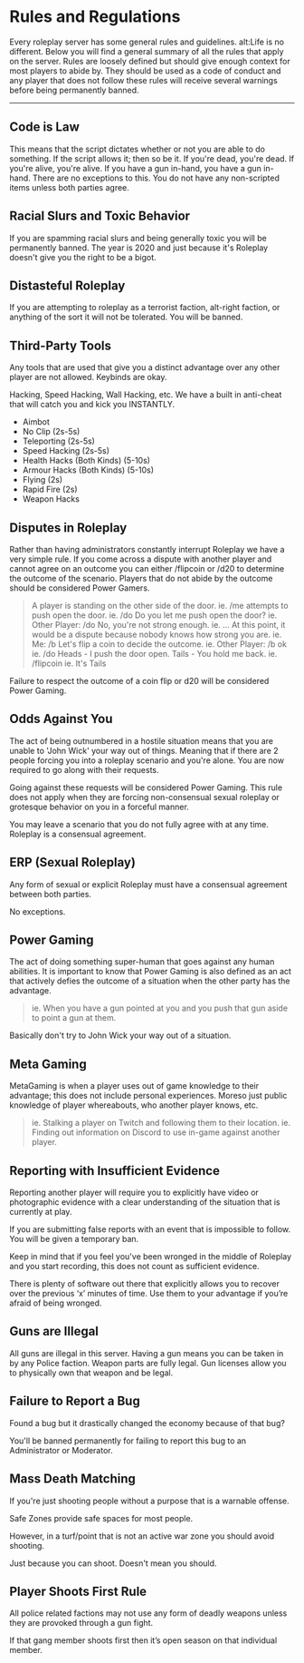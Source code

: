 # Rules and Regulations
Every roleplay server has some general rules and guidelines. alt:Life is no different. Below you will find a general summary of all the rules that apply on the server. Rules are loosely defined but should give enough context for most players to abide by. They should be used as a code of conduct and any player that does not follow these rules will receive several warnings before being permanently banned.

---

## Code is Law
This means that the script dictates whether or not you are able to do something. If the script allows it; then so be it. If you're dead, you're dead. If you're alive, you're alive. If you have a gun in-hand, you have a gun in-hand. There are no exceptions to this. You do not have any non-scripted items unless both parties agree.

## Racial Slurs and Toxic Behavior
If you are spamming racial slurs and being generally toxic you will be permanently banned. The year is 2020 and just because it's Roleplay doesn't give you the right to be a bigot.

## Distasteful Roleplay
If you are attempting to roleplay as a terrorist faction, alt-right faction, or anything of the sort it will not be tolerated. You will be banned.

## Third-Party Tools
Any tools that are used that give you a distinct advantage over any other player are not allowed. Keybinds are okay.

Hacking, Speed Hacking, Wall Hacking, etc.
We have a built in anti-cheat that will catch you and kick you INSTANTLY.

* Aimbot
* No Clip (2s-5s)
* Teleporting (2s-5s)
* Speed Hacking (2s-5s)
* Health Hacks (Both Kinds) (5-10s)
* Armour Hacks (Both Kinds) (5-10s)
* Flying (2s)
* Rapid Fire (2s)
* Weapon Hacks

## Disputes in Roleplay
Rather than having administrators constantly interrupt Roleplay we have a very simple rule. If you come across a dispute with another player and cannot agree on an outcome you can either /flipcoin or /d20 to determine the outcome of the scenario. Players that do not abide by the outcome should be considered Power Gamers.

> A player is standing on the other side of the door.
> ie. /me attempts to push open the door.
> ie. /do Do you let me push open the door?
> ie. Other Player: /do No, you're not strong enough.
> ie. ... At this point, it would be a dispute because nobody knows how strong you are.
> ie. Me: /b Let's flip a coin to decide the outcome.
> ie. Other Player: /b ok
> ie. /do Heads - I push the door open. Tails - You hold me back.
> ie. /flipcoin
> ie. It's Tails

Failure to respect the outcome of a coin flip or d20 will be considered Power Gaming.

## Odds Against You
The act of being outnumbered in a hostile situation means that you are unable to 'John Wick' your way out of things. Meaning that if there are 2 people forcing you into a roleplay scenario and you're alone. You are now required to go along with their requests. 

Going against these requests will be considered Power Gaming. This rule does not apply when they are forcing non-consensual sexual roleplay or grotesque behavior on you in a forceful manner. 

You may leave a scenario that you do not fully agree with at any time.
Roleplay is a consensual agreement.

## ERP (Sexual Roleplay)
Any form of sexual or explicit Roleplay must have a consensual agreement between both parties. 

No exceptions.

## Power Gaming
The act of doing something super-human that goes against any human abilities. It is important to know that Power Gaming is also defined as an act that actively defies the outcome of a situation when the other party has the advantage.

> ie. When you have a gun pointed at you and you push that gun aside to point a gun at them.

Basically don't try to John Wick your way out of a situation.

## Meta Gaming
MetaGaming is when a player uses out of game knowledge to their advantage; this does not include personal experiences. Moreso just public knowledge of player whereabouts, who another player knows, etc.

> ie. Stalking a player on Twitch and following them to their location.
> ie. Finding out information on Discord to use in-game against another player.

## Reporting with Insufficient Evidence
Reporting another player will require you to explicitly have video or photographic evidence with a clear understanding of the situation that is currently at play. 

If you are submitting false reports with an event that is impossible to follow. You will be given a temporary ban. 

Keep in mind that if you feel you've been wronged in the middle of Roleplay and you start recording, this does not count as sufficient evidence.

There is plenty of software out there that explicitly allows you to recover over the previous ‘x’ minutes of time. Use them to your advantage if you’re afraid of being wronged.

## Guns are Illegal
All guns are illegal in this server. 
Having a gun means you can be taken in by any Police faction.
Weapon parts are fully legal.
Gun licenses allow you to physically own that weapon and be legal.

## Failure to Report a Bug
Found a bug but it drastically changed the economy because of that bug? 

You'll be banned permanently for failing to report this bug to an Administrator or Moderator.

## Mass Death Matching
If you're just shooting people without a purpose that is a warnable offense.

Safe Zones provide safe spaces for most people. 

However, in a turf/point that is not an active war zone you should avoid shooting.

Just because you can shoot. Doesn't mean you should.

## Player Shoots First Rule
All police related factions may not use any form of deadly weapons unless they are provoked through a gun fight.

If that gang member shoots first then it’s open season on that individual member.


